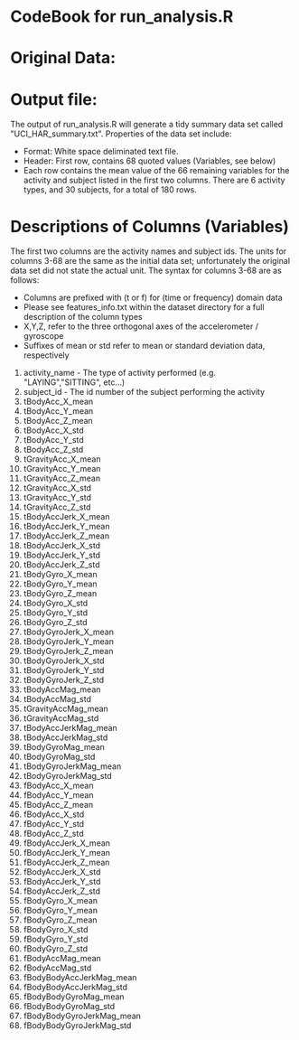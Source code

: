 # CodeBook for run_analysis.R

Original Data:
==========


Output file:
===========
The output of run_analysis.R will generate a tidy summary data set called "UCI_HAR_summary.txt". Properties of the data set include:
* Format: White space deliminated text file. 
* Header: First row, contains 68 quoted values (Variables, see below)
* Each row contains the mean value of the 66 remaining variables for the activity and subject listed in the first two columns. There are 6 activity types, and 30 subjects, for a total of 180 rows.

Descriptions of Columns (Variables)
=========

The first two columns are the activity names and subject ids.
The units for columns 3-68 are the same as the initial data set; unfortunately the original data set did not state the actual unit.
The syntax for columns 3-68 are as follows:
* Columns are prefixed with (t or f) for (time or frequency) domain data
* Please see features_info.txt within the dataset directory for a full description of the column types
* X,Y,Z, refer to the three orthogonal axes of the accelerometer / gyroscope
* Suffixes of mean or std refer to mean or standard deviation data, respectively

1. activity_name - The type of activity performed (e.g. "LAYING","SITTING", etc...)
2. subject_id - The id number of the subject performing the activity
3. tBodyAcc_X_mean
4. tBodyAcc_Y_mean
5. tBodyAcc_Z_mean
6. tBodyAcc_X_std
7. tBodyAcc_Y_std
8. tBodyAcc_Z_std
9. tGravityAcc_X_mean
10. tGravityAcc_Y_mean
11. tGravityAcc_Z_mean
12. tGravityAcc_X_std
13. tGravityAcc_Y_std
14. tGravityAcc_Z_std
15. tBodyAccJerk_X_mean
16. tBodyAccJerk_Y_mean
17. tBodyAccJerk_Z_mean
18. tBodyAccJerk_X_std
19. tBodyAccJerk_Y_std
20. tBodyAccJerk_Z_std
21. tBodyGyro_X_mean
22. tBodyGyro_Y_mean
23. tBodyGyro_Z_mean
24. tBodyGyro_X_std
25. tBodyGyro_Y_std
26. tBodyGyro_Z_std
27. tBodyGyroJerk_X_mean
28. tBodyGyroJerk_Y_mean
29. tBodyGyroJerk_Z_mean
30. tBodyGyroJerk_X_std
31. tBodyGyroJerk_Y_std
32. tBodyGyroJerk_Z_std
33. tBodyAccMag_mean
34. tBodyAccMag_std
35. tGravityAccMag_mean
36. tGravityAccMag_std
37. tBodyAccJerkMag_mean
38. tBodyAccJerkMag_std
39. tBodyGyroMag_mean
40. tBodyGyroMag_std
41. tBodyGyroJerkMag_mean
42. tBodyGyroJerkMag_std
43. fBodyAcc_X_mean
44. fBodyAcc_Y_mean
45. fBodyAcc_Z_mean
46. fBodyAcc_X_std
47. fBodyAcc_Y_std
48. fBodyAcc_Z_std
49. fBodyAccJerk_X_mean
50. fBodyAccJerk_Y_mean
51. fBodyAccJerk_Z_mean
52. fBodyAccJerk_X_std
53. fBodyAccJerk_Y_std
54. fBodyAccJerk_Z_std
55. fBodyGyro_X_mean
56. fBodyGyro_Y_mean
57. fBodyGyro_Z_mean
58. fBodyGyro_X_std
59. fBodyGyro_Y_std
60. fBodyGyro_Z_std
61. fBodyAccMag_mean
62. fBodyAccMag_std
63. fBodyBodyAccJerkMag_mean
64. fBodyBodyAccJerkMag_std
65. fBodyBodyGyroMag_mean
66. fBodyBodyGyroMag_std
67. fBodyBodyGyroJerkMag_mean
68. fBodyBodyGyroJerkMag_std
